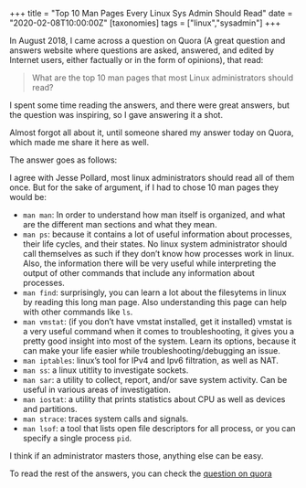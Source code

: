 +++
title = "Top 10 Man Pages Every Linux Sys Admin Should Read"
date = "2020-02-08T10:00:00Z"
[taxonomies]
tags = ["linux","sysadmin"]
+++

In August 2018, I came across a question on Quora (A great question and answers
website where questions are asked, answered, and edited by Internet users,
either factually or in the form of opinions), that read:

> What are the top 10 man pages that most Linux administrators should read?

I spent some time reading the answers, and there were great answers, but the
question was inspiring, so I gave answering it a shot.

Almost forgot all about it, until someone shared my answer today on Quora, which
made me share it here as well.

The answer goes as follows:

I agree with Jesse Pollard, most linux administrators should read all of them
once. But for the sake of argument, if I had to chose 10 man pages they would
be:

- `man man`: In order to understand how man itself is organized, and what are
  the different man sections and what they mean.
- `man ps`: because it contains a lot of useful information about processes,
  their life cycles, and their states. No linux system administrator should call
  themselves as such if they don’t know how processes work in linux. Also, the
  information there will be very useful while interpreting the output of other
  commands that include any information about processes.
- `man find`: surprisingly, you can learn a lot about the filesytems in linux by
  reading this long man page. Also understanding this page can help with other
  commands like `ls`.
- `man vmstat`: (if you don’t have vmstat installed, get it installed) vmstat is
  a very useful command when it comes to troubleshooting, it gives you a pretty
  good insight into most of the system. Learn its options, because it can make
  your life easier while troubleshooting/debugging an issue.
- `man iptables`: linux’s tool for IPv4 and Ipv6 filtration, as well as NAT.
- `man ss`: a linux utitlity to investigate sockets.
- `man sar`: a utility to collect, report, and/or save system activity. Can be
  useful in various areas of investigation.
- `man iostat`: a utility that prints statistics about CPU as well as devices
  and partitions.
- `man strace`: traces system calls and signals.
- `man lsof`: a tool that lists open file descriptors for all process, or you
  can specify a single process `pid`.

I think if an administrator masters those, anything else can be easy.

To read the rest of the answers, you can check the [question on
quora](https://www.quora.com/What-are-the-top-10-man-pages-that-most-Linux-administrators-should-read)
